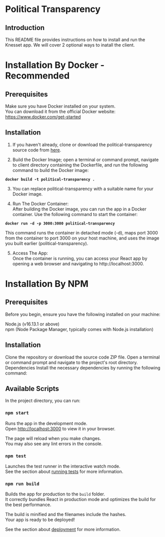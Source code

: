 # Political Transparency

## Introduction
This README file provides instructions on how to install and run the Knesset app. We will cover 2 optional ways to inatall the client.

# Installation By Docker - Recommended

## Prerequisites
Make sure you have Docker installed on your system. <br>
You can download it from the official Docker website: https://www.docker.com/get-started

## Installation
1. If you haven't already, clone or download the political-transparency source code from [here](https://github.com/Political-Transparency/client.git).

2. Build the Docker Image; 
open a terminal or command prompt, navigate to client directory containing the Dockerfile, and run the following command to build the Docker image: <br>

**`
docker build -t political-transparency .
`**

3. You can replace political-transparency with a suitable name for your Docker image.

4. Run The Docker Container:<br>
After building the Docker image, you can run the app in a Docker container. Use the following command to start the container:

**`docker run -d -p 3000:3000 political-transparency`**

This command runs the container in detached mode (-d), maps port 3000 from the container to port 3000 on your host machine, and uses the image you built earlier (political-transparency).

5. Access The App:<br>
Once the container is running, you can access your React app by opening a web browser and navigating to http://localhost:3000.

# Installation By NPM

## Prerequisites
Before you begin, ensure you have the following installed on your machine:

Node.js (v16.13.1 or above)<br>
npm (Node Package Manager, typically comes with Node.js installation)

## Installation
Clone the repository or download the source code ZIP file.
Open a terminal or command prompt and navigate to the project's root directory.
Dependencies
Install the necessary dependencies by running the following command:
## Available Scripts

In the project directory, you can run:

### `npm start`

Runs the app in the development mode.\
Open [http://localhost:3000](http://localhost:3000) to view it in your browser.

The page will reload when you make changes.\
You may also see any lint errors in the console.

### `npm test`

Launches the test runner in the interactive watch mode.\
See the section about [running tests](https://facebook.github.io/create-react-app/docs/running-tests) for more information.

### `npm run build`

Builds the app for production to the `build` folder.\
It correctly bundles React in production mode and optimizes the build for the best performance.

The build is minified and the filenames include the hashes.\
Your app is ready to be deployed!

See the section about [deployment](https://facebook.github.io/create-react-app/docs/deployment) for more information.

